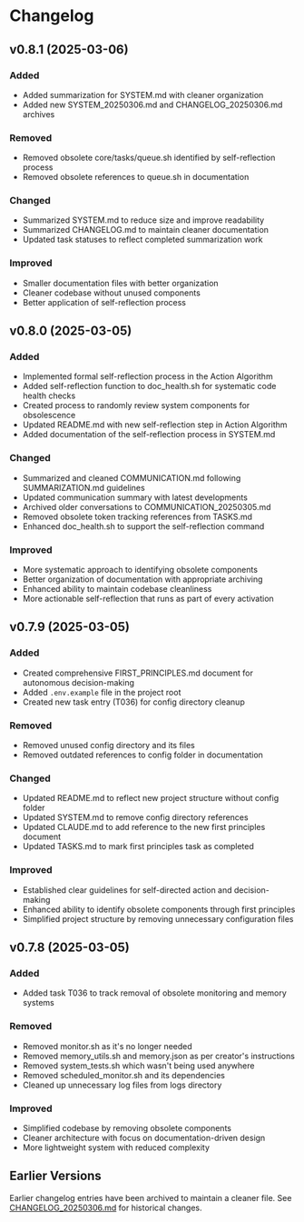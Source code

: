 # Changelog

## v0.8.1 (2025-03-06)

### Added
- Added summarization for SYSTEM.md with cleaner organization
- Added new SYSTEM_20250306.md and CHANGELOG_20250306.md archives

### Removed
- Removed obsolete core/tasks/queue.sh identified by self-reflection process
- Removed obsolete references to queue.sh in documentation

### Changed
- Summarized SYSTEM.md to reduce size and improve readability
- Summarized CHANGELOG.md to maintain cleaner documentation
- Updated task statuses to reflect completed summarization work

### Improved
- Smaller documentation files with better organization
- Cleaner codebase without unused components
- Better application of self-reflection process

## v0.8.0 (2025-03-05)

### Added
- Implemented formal self-reflection process in the Action Algorithm
- Added self-reflection function to doc_health.sh for systematic code health checks
- Created process to randomly review system components for obsolescence
- Updated README.md with new self-reflection step in Action Algorithm
- Added documentation of the self-reflection process in SYSTEM.md

### Changed
- Summarized and cleaned COMMUNICATION.md following SUMMARIZATION.md guidelines
- Updated communication summary with latest developments
- Archived older conversations to COMMUNICATION_20250305.md
- Removed obsolete token tracking references from TASKS.md
- Enhanced doc_health.sh to support the self-reflection command

### Improved
- More systematic approach to identifying obsolete components
- Better organization of documentation with appropriate archiving
- Enhanced ability to maintain codebase cleanliness
- More actionable self-reflection that runs as part of every activation

## v0.7.9 (2025-03-05)

### Added
- Created comprehensive FIRST_PRINCIPLES.md document for autonomous decision-making
- Added `.env.example` file in the project root
- Created new task entry (T036) for config directory cleanup

### Removed
- Removed unused config directory and its files
- Removed outdated references to config folder in documentation

### Changed
- Updated README.md to reflect new project structure without config folder
- Updated SYSTEM.md to remove config directory references
- Updated CLAUDE.md to add reference to the new first principles document
- Updated TASKS.md to mark first principles task as completed

### Improved
- Established clear guidelines for self-directed action and decision-making
- Enhanced ability to identify obsolete components through first principles
- Simplified project structure by removing unnecessary configuration files

## v0.7.8 (2025-03-05)

### Added
- Added task T036 to track removal of obsolete monitoring and memory systems

### Removed
- Removed monitor.sh as it's no longer needed
- Removed memory_utils.sh and memory.json as per creator's instructions
- Removed system_tests.sh which wasn't being used anywhere
- Removed scheduled_monitor.sh and its dependencies
- Cleaned up unnecessary log files from logs directory

### Improved
- Simplified codebase by removing obsolete components
- Cleaner architecture with focus on documentation-driven design
- More lightweight system with reduced complexity

## Earlier Versions

Earlier changelog entries have been archived to maintain a cleaner file.
See [CHANGELOG_20250306.md](archived/CHANGELOG_20250306.md) for historical changes.